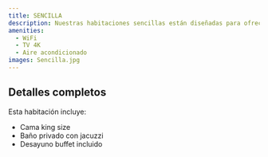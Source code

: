 ```yaml
---
title: SENCILLA
description: Nuestras habitaciones sencillas están diseñadas para ofrecer una estancia cómoda y funcional. Equipadas con una cama matrimonial, son perfectas para viajeros que buscan descanso y practicidad, ya sea por motivos de trabajo o placer.
amenities:
  - WiFi
  - TV 4K
  - Aire acondicionado
images: Sencilla.jpg
---
```


## Detalles completos
Esta habitación incluye:
- Cama king size
- Baño privado con jacuzzi
- Desayuno buffet incluido